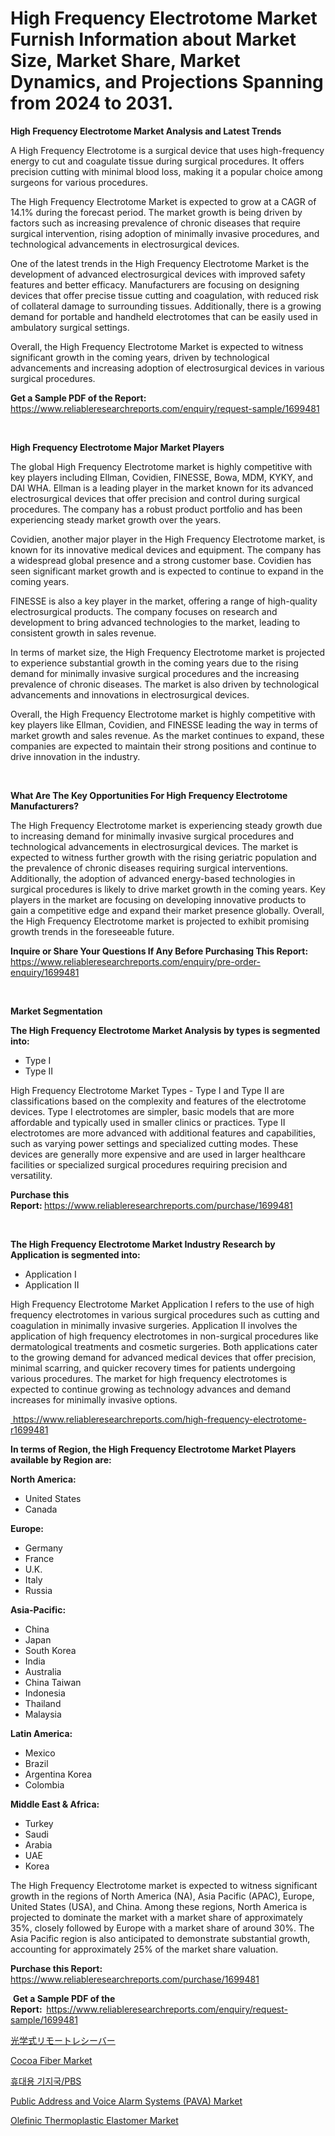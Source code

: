 <p><h1>High Frequency Electrotome Market Furnish Information about Market Size, Market Share, Market Dynamics, and Projections Spanning from 2024 to 2031.</h1></p><p><strong>High Frequency Electrotome Market Analysis and Latest Trends</strong></p>
<p><p>A High Frequency Electrotome is a surgical device that uses high-frequency energy to cut and coagulate tissue during surgical procedures. It offers precision cutting with minimal blood loss, making it a popular choice among surgeons for various procedures.</p><p>The High Frequency Electrotome Market is expected to grow at a CAGR of 14.1% during the forecast period. The market growth is being driven by factors such as increasing prevalence of chronic diseases that require surgical intervention, rising adoption of minimally invasive procedures, and technological advancements in electrosurgical devices.</p><p>One of the latest trends in the High Frequency Electrotome Market is the development of advanced electrosurgical devices with improved safety features and better efficacy. Manufacturers are focusing on designing devices that offer precise tissue cutting and coagulation, with reduced risk of collateral damage to surrounding tissues. Additionally, there is a growing demand for portable and handheld electrotomes that can be easily used in ambulatory surgical settings.</p><p>Overall, the High Frequency Electrotome Market is expected to witness significant growth in the coming years, driven by technological advancements and increasing adoption of electrosurgical devices in various surgical procedures.</p></p>
<p><strong>Get a Sample PDF of the Report:&nbsp;</strong> <a href="https://www.reliableresearchreports.com/enquiry/request-sample/1699481">https://www.reliableresearchreports.com/enquiry/request-sample/1699481</a></p>
<p>&nbsp;</p>
<p><strong>High Frequency Electrotome Major Market Players</strong></p>
<p><p>The global High Frequency Electrotome market is highly competitive with key players including Ellman, Covidien, FINESSE, Bowa, MDM, KYKY, and DAI WHA. Ellman is a leading player in the market known for its advanced electrosurgical devices that offer precision and control during surgical procedures. The company has a robust product portfolio and has been experiencing steady market growth over the years. </p><p>Covidien, another major player in the High Frequency Electrotome market, is known for its innovative medical devices and equipment. The company has a widespread global presence and a strong customer base. Covidien has seen significant market growth and is expected to continue to expand in the coming years.</p><p>FINESSE is also a key player in the market, offering a range of high-quality electrosurgical products. The company focuses on research and development to bring advanced technologies to the market, leading to consistent growth in sales revenue. </p><p>In terms of market size, the High Frequency Electrotome market is projected to experience substantial growth in the coming years due to the rising demand for minimally invasive surgical procedures and the increasing prevalence of chronic diseases. The market is also driven by technological advancements and innovations in electrosurgical devices.</p><p>Overall, the High Frequency Electrotome market is highly competitive with key players like Ellman, Covidien, and FINESSE leading the way in terms of market growth and sales revenue. As the market continues to expand, these companies are expected to maintain their strong positions and continue to drive innovation in the industry.</p></p>
<p>&nbsp;</p>
<p><strong>What Are The Key Opportunities For High Frequency Electrotome Manufacturers?</strong></p>
<p><p>The High Frequency Electrotome market is experiencing steady growth due to increasing demand for minimally invasive surgical procedures and technological advancements in electrosurgical devices. The market is expected to witness further growth with the rising geriatric population and the prevalence of chronic diseases requiring surgical interventions. Additionally, the adoption of advanced energy-based technologies in surgical procedures is likely to drive market growth in the coming years. Key players in the market are focusing on developing innovative products to gain a competitive edge and expand their market presence globally. Overall, the High Frequency Electrotome market is projected to exhibit promising growth trends in the foreseeable future.</p></p>
<p><strong>Inquire or Share Your Questions If Any Before Purchasing This Report:</strong> <a href="https://www.reliableresearchreports.com/enquiry/pre-order-enquiry/1699481">https://www.reliableresearchreports.com/enquiry/pre-order-enquiry/1699481</a></p>
<p>&nbsp;</p>
<p><strong>Market Segmentation</strong></p>
<p><strong>The High Frequency Electrotome Market Analysis by types is segmented into:</strong></p>
<p><ul><li>Type I</li><li>Type II</li></ul></p>
<p><p>High Frequency Electrotome Market Types - Type I and Type II are classifications based on the complexity and features of the electrotome devices. Type I electrotomes are simpler, basic models that are more affordable and typically used in smaller clinics or practices. Type II electrotomes are more advanced with additional features and capabilities, such as varying power settings and specialized cutting modes. These devices are generally more expensive and are used in larger healthcare facilities or specialized surgical procedures requiring precision and versatility.</p></p>
<p><strong>Purchase this Report:&nbsp;</strong><a href="https://www.reliableresearchreports.com/purchase/1699481">https://www.reliableresearchreports.com/purchase/1699481</a></p>
<p>&nbsp;</p>
<p><strong>The High Frequency Electrotome Market Industry Research by Application is segmented into:</strong></p>
<p><ul><li>Application I</li><li>Application II</li></ul></p>
<p><p>High Frequency Electrotome Market Application I refers to the use of high frequency electrotomes in various surgical procedures such as cutting and coagulation in minimally invasive surgeries. Application II involves the application of high frequency electrotomes in non-surgical procedures like dermatological treatments and cosmetic surgeries. Both applications cater to the growing demand for advanced medical devices that offer precision, minimal scarring, and quicker recovery times for patients undergoing various procedures. The market for high frequency electrotomes is expected to continue growing as technology advances and demand increases for minimally invasive options.</p></p>
<p><a href="https://www.reliableresearchreports.com/high-frequency-electrotome-r1699481">&nbsp;https://www.reliableresearchreports.com/high-frequency-electrotome-r1699481</a></p>
<p><strong>In terms of Region, the High Frequency Electrotome Market Players available by Region are:</strong></p>
<p>
    <p> <strong> North America: </strong>
        <ul>
            <li>United States</li>
            <li>Canada</li>
        </ul>
        </p> 
    <p> <strong> Europe: </strong>
        <ul>
            <li>Germany</li>
            <li>France</li>
            <li>U.K.</li>
            <li>Italy</li>
            <li>Russia</li>
        </ul>
        </p> 
    <p> <strong> Asia-Pacific: </strong>
        <ul>
            <li>China</li>
            <li>Japan</li>
            <li>South Korea</li>
            <li>India</li>
            <li>Australia</li>
            <li>China Taiwan</li>
            <li>Indonesia</li>
            <li>Thailand</li>
            <li>Malaysia</li>
        </ul>
        </p> 
    <p> <strong> Latin America: </strong>
        <ul>
            <li>Mexico</li>
            <li>Brazil</li>
            <li>Argentina Korea</li>
            <li>Colombia</li>
        </ul>
        </p> 
    <p> <strong> Middle East & Africa: </strong>
        <ul>
            <li>Turkey</li>
            <li>Saudi</li>
            <li>Arabia</li>
            <li>UAE</li>
            <li>Korea</li>
        </ul>
    </p>
    </p>
<p><p>The High Frequency Electrotome market is expected to witness significant growth in the regions of North America (NA), Asia Pacific (APAC), Europe, United States (USA), and China. Among these regions, North America is projected to dominate the market with a market share of approximately 35%, closely followed by Europe with a market share of around 30%. The Asia Pacific region is also anticipated to demonstrate substantial growth, accounting for approximately 25% of the market share valuation.</p></p>
<p><strong>Purchase this Report: </strong><a href="https://www.reliableresearchreports.com/purchase/1699481">https://www.reliableresearchreports.com/purchase/1699481</a></p>
<p>&nbsp;<strong>Get a Sample PDF of the Report:&nbsp;&nbsp;</strong><a href="https://www.reliableresearchreports.com/enquiry/request-sample/1699481">https://www.reliableresearchreports.com/enquiry/request-sample/1699481</a></p>
<p><strong></strong></p>
<p><p><a href="https://github.com/KaydenJohns1964/Market-Research-Report-List-2/blob/main/9937676123801.md">光学式リモートレシーバー</a></p><p><a href="https://issuu.com/reportprime-2/docs/cocoa-fiber-market-size-2030.pptx">Cocoa Fiber Market</a></p><p><a href="https://github.com/gambitz1998/Market-Research-Report-List-1/blob/main/3592335122639.md">휴대용 기지국/PBS</a></p><p><a href="https://github.com/JermaineCrona2023/Market-Research-Report-List-1/blob/main/public-address-and-voice-alarm-systems-pava-market.md">Public Address and Voice Alarm Systems (PAVA) Market</a></p><p><a href="https://github.com/Whitneyboyettebo9kiw7yr13/Market-Research-Report-List-2/blob/main/olefinic-thermoplastic-elastomer-market.md">Olefinic Thermoplastic Elastomer Market</a></p></p>